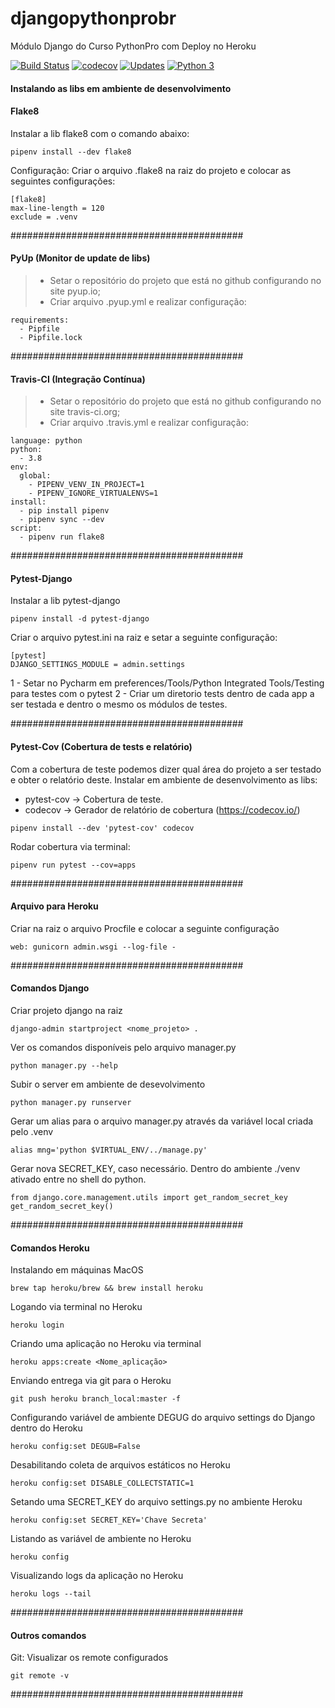 # djangopythonprobr
Módulo Django do Curso PythonPro com Deploy no Heroku

[![Build Status](https://travis-ci.org/daciolima/djangopythonprobr.svg?branch=master)](https://travis-ci.org/daciolima/djangopythonprobr)
[![codecov](https://codecov.io/gh/daciolima/djangopythonprobr/branch/master/graph/badge.svg)](https://codecov.io/gh/daciolima/djangopythonprobr)
[![Updates](https://pyup.io/repos/github/daciolima/djangopythonprobr/shield.svg)](https://pyup.io/repos/github/daciolima/djangopythonprobr/)
[![Python 3](https://pyup.io/repos/github/daciolima/djangopythonprobr/python-3-shield.svg)](https://pyup.io/repos/github/daciolima/djangopythonprobr/)


#### Instalando as libs em ambiente de desenvolvimento

#### Flake8
Instalar a lib flake8 com o comando abaixo:
```console
pipenv install --dev flake8
```

Configuração: Criar o arquivo .flake8 na raiz do projeto e colocar as seguintes configurações:
```console
[flake8]
max-line-length = 120
exclude = .venv
```


##########################################


#### PyUp (Monitor de update de libs)
> - Setar o repositório do projeto que está no github configurando no site pyup.io;
> - Criar arquivo .pyup.yml e realizar configuração:

````console
requirements:
  - Pipfile
  - Pipfile.lock
````

##########################################


#### Travis-CI (Integração Contínua)
> - Setar o repositório  do projeto que está no github configurando no site travis-ci.org;
> - Criar arquivo .travis.yml e realizar configuração:
```console
language: python
python:
  - 3.8
env:
  global:
    - PIPENV_VENV_IN_PROJECT=1
    - PIPENV_IGNORE_VIRTUALENVS=1
install:
  - pip install pipenv
  - pipenv sync --dev
script:
  - pipenv run flake8
```


##########################################


#### Pytest-Django
Instalar a lib pytest-django
```console
pipenv install -d pytest-django
````
Criar o arquivo pytest.ini na raiz e setar a seguinte configuração:
```console
[pytest]
DJANGO_SETTINGS_MODULE = admin.settings
````

1 - Setar no Pycharm em preferences/Tools/Python Integrated Tools/Testing
para testes com o pytest
2 - Criar um diretorio tests dentro de cada app a ser testada e dentro o 
mesmo os módulos de testes.

##########################################

#### Pytest-Cov (Cobertura de tests e relatório)
Com a cobertura de teste podemos dizer qual área do 
projeto a ser testado e obter o relatório deste.
Instalar em ambiente de desenvolvimento as libs:
- pytest-cov -> Cobertura de teste.
- codecov -> Gerador de relatório de cobertura (https://codecov.io/)
```console
pipenv install --dev 'pytest-cov' codecov
```
Rodar cobertura via terminal:
```console
pipenv run pytest --cov=apps
```
##########################################

#### Arquivo para Heroku 
Criar na raiz o arquivo Procfile e colocar a seguinte configuração
```console
web: gunicorn admin.wsgi --log-file -
```

##########################################


#### Comandos Django
Criar projeto django na raiz
```console
django-admin startproject <nome_projeto> .
````

Ver os comandos disponíveis pelo arquivo manager.py
```console
python manager.py --help
````

Subir o server em ambiente de desevolvimento
```console
python manager.py runserver
````

Gerar um alias para o arquivo manager.py através da variável local
criada pelo .venv
```console
alias mng='python $VIRTUAL_ENV/../manage.py'
````

Gerar nova SECRET_KEY, caso necessário.
Dentro do ambiente ./venv ativado entre no shell do python.
```console
from django.core.management.utils import get_random_secret_key
get_random_secret_key()
````

##########################################

#### Comandos Heroku
Instalando em máquinas MacOS
```console
brew tap heroku/brew && brew install heroku
````

Logando via terminal no Heroku
```console
heroku login
````

Criando uma aplicação no Heroku via terminal
```console
heroku apps:create <Nome_aplicação>
````

Enviando entrega via git para o Heroku
```console
git push heroku branch_local:master -f
````

Configurando variável de ambiente DEGUG do arquivo settings do Django 
dentro do Heroku
```console
heroku config:set DEGUB=False
````

Desabilitando coleta de arquivos estáticos no Heroku
```console
heroku config:set DISABLE_COLLECTSTATIC=1
````

Setando uma SECRET_KEY do arquivo settings.py no ambiente Heroku
```console
heroku config:set SECRET_KEY='Chave Secreta'
````

Listando as variável de ambiente no Heroku
```console
heroku config
````

Visualizando logs da aplicação no Heroku
````console
heroku logs --tail 
````

##########################################

#### Outros comandos
Git: Visualizar os remote configurados
```console
git remote -v
````

##########################################
